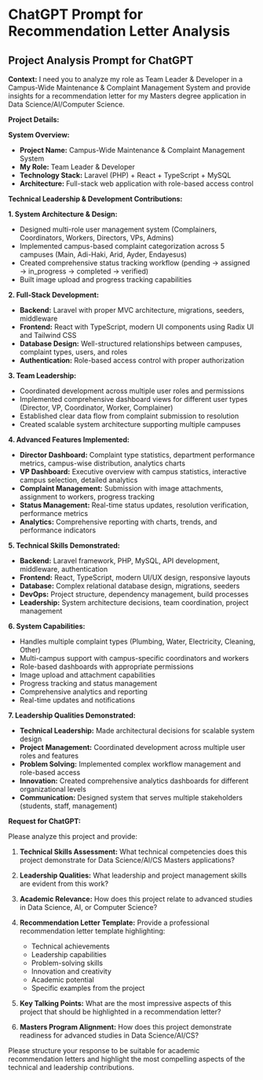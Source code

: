 # ChatGPT Prompt for Recommendation Letter Analysis

## Project Analysis Prompt for ChatGPT

**Context:** I need you to analyze my role as Team Leader & Developer in a Campus-Wide Maintenance & Complaint Management System and provide insights for a recommendation letter for my Masters degree application in Data Science/AI/Computer Science.

**Project Details:**

**System Overview:**
- **Project Name:** Campus-Wide Maintenance & Complaint Management System
- **My Role:** Team Leader & Developer
- **Technology Stack:** Laravel (PHP) + React + TypeScript + MySQL
- **Architecture:** Full-stack web application with role-based access control

**Technical Leadership & Development Contributions:**

**1. System Architecture & Design:**
- Designed multi-role user management system (Complainers, Coordinators, Workers, Directors, VPs, Admins)
- Implemented campus-based complaint categorization across 5 campuses (Main, Adi-Haki, Arid, Ayder, Endayesus)
- Created comprehensive status tracking workflow (pending → assigned → in_progress → completed → verified)
- Built image upload and progress tracking capabilities

**2. Full-Stack Development:**
- **Backend:** Laravel with proper MVC architecture, migrations, seeders, middleware
- **Frontend:** React with TypeScript, modern UI components using Radix UI and Tailwind CSS
- **Database Design:** Well-structured relationships between campuses, complaint types, users, and roles
- **Authentication:** Role-based access control with proper authorization

**3. Team Leadership:**
- Coordinated development across multiple user roles and permissions
- Implemented comprehensive dashboard views for different user types (Director, VP, Coordinator, Worker, Complainer)
- Established clear data flow from complaint submission to resolution
- Created scalable system architecture supporting multiple campuses

**4. Advanced Features Implemented:**
- **Director Dashboard:** Complaint type statistics, department performance metrics, campus-wise distribution, analytics charts
- **VP Dashboard:** Executive overview with campus statistics, interactive campus selection, detailed analytics
- **Complaint Management:** Submission with image attachments, assignment to workers, progress tracking
- **Status Management:** Real-time status updates, resolution verification, performance metrics
- **Analytics:** Comprehensive reporting with charts, trends, and performance indicators

**5. Technical Skills Demonstrated:**
- **Backend:** Laravel framework, PHP, MySQL, API development, middleware, authentication
- **Frontend:** React, TypeScript, modern UI/UX design, responsive layouts
- **Database:** Complex relational database design, migrations, seeders
- **DevOps:** Project structure, dependency management, build processes
- **Leadership:** System architecture decisions, team coordination, project management

**6. System Capabilities:**
- Handles multiple complaint types (Plumbing, Water, Electricity, Cleaning, Other)
- Multi-campus support with campus-specific coordinators and workers
- Role-based dashboards with appropriate permissions
- Image upload and attachment capabilities
- Progress tracking and status management
- Comprehensive analytics and reporting
- Real-time updates and notifications

**7. Leadership Qualities Demonstrated:**
- **Technical Leadership:** Made architectural decisions for scalable system design
- **Project Management:** Coordinated development across multiple user roles and features
- **Problem Solving:** Implemented complex workflow management and role-based access
- **Innovation:** Created comprehensive analytics dashboards for different organizational levels
- **Communication:** Designed system that serves multiple stakeholders (students, staff, management)

**Request for ChatGPT:**

Please analyze this project and provide:

1. **Technical Skills Assessment:** What technical competencies does this project demonstrate for Data Science/AI/CS Masters applications?

2. **Leadership Qualities:** What leadership and project management skills are evident from this work?

3. **Academic Relevance:** How does this project relate to advanced studies in Data Science, AI, or Computer Science?

4. **Recommendation Letter Template:** Provide a professional recommendation letter template highlighting:
   - Technical achievements
   - Leadership capabilities
   - Problem-solving skills
   - Innovation and creativity
   - Academic potential
   - Specific examples from the project

5. **Key Talking Points:** What are the most impressive aspects of this project that should be highlighted in a recommendation letter?

6. **Masters Program Alignment:** How does this project demonstrate readiness for advanced studies in Data Science/AI/CS?

Please structure your response to be suitable for academic recommendation letters and highlight the most compelling aspects of the technical and leadership contributions.

